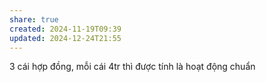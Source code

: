 ```yaml
---
share: true
created: 2024-11-19T09:39
updated: 2024-12-24T21:55
---
```

3 cái hợp đồng, mỗi cái 4tr thì được tính là hoạt động chuẩn